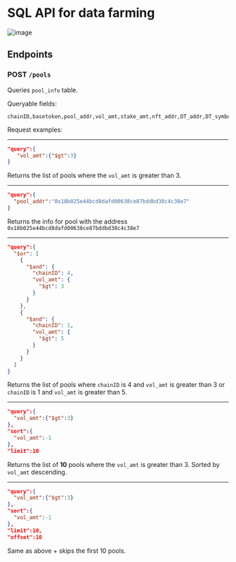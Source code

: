 # SQL API for data farming


![image](https://user-images.githubusercontent.com/25263018/170274359-03eb4ea6-7988-44a4-bcb5-132bc70f98d7.png)

## Endpoints

### POST `/pools`
Queries `pool_info` table.

Queryable fields:
```
chainID,basetoken,pool_addr,vol_amt,stake_amt,nft_addr,DT_addr,DT_symbol,basetoken_addr,did,url
```

Request examples:

---

```json
"query":{
   "vol_amt":{"$gt":3}
}
```
Returns the list of pools where the `vol_amt` is greater than 3.

---

```json
"query":{
  "pool_addr":"0x18b025e44bcd8dafd00638ce87bddbd38c4c38e7"
}
```
Returns the info for pool with the address `0x18b025e44bcd8dafd00638ce87bddbd38c4c38e7`

---
```json
"query":{
  "$or": [
    {
      "$and": {
        "chainID": 4,
        "vol_amt": {
          "$gt": 3
        }
      }
    },
    {
      "$and": {
        "chainID": 1,
        "vol_amt": {
          "$gt": 5
        }
      }
    }
  ]
}
```
Returns the list of pools where `chainID` is 4 and `vol_amt` is greater than 3 or `chainID` is 1 and `vol_amt` is greater than 5.

---

```json
"query":{
  "vol_amt":{"$gt":3}
},
"sort":{
  "vol_amt":-1
},
"limit":10
```
Returns the list of **10** pools where the `vol_amt` is greater than 3. Sorted by `vol_amt` descending.

---

```json
"query":{
  "vol_amt":{"$gt":3}
},
"sort":{
  "vol_amt":-1
},
"limit":10,
"offset":10
```

Same as above + skips the first 10 pools.